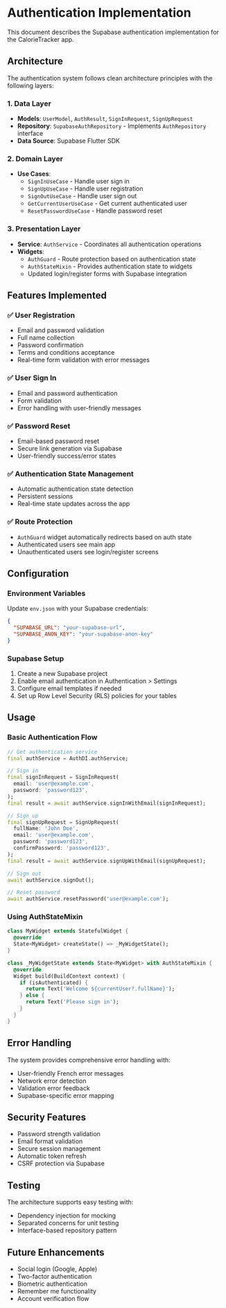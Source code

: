 # Authentication Implementation

This document describes the Supabase authentication implementation for the CalorieTracker app.

## Architecture

The authentication system follows clean architecture principles with the following layers:

### 1. Data Layer

- **Models**: `UserModel`, `AuthResult`, `SignInRequest`, `SignUpRequest`
- **Repository**: `SupabaseAuthRepository` - Implements `AuthRepository` interface
- **Data Source**: Supabase Flutter SDK

### 2. Domain Layer

- **Use Cases**:
  - `SignInUseCase` - Handle user sign in
  - `SignUpUseCase` - Handle user registration
  - `SignOutUseCase` - Handle user sign out
  - `GetCurrentUserUseCase` - Get current authenticated user
  - `ResetPasswordUseCase` - Handle password reset

### 3. Presentation Layer

- **Service**: `AuthService` - Coordinates all authentication operations
- **Widgets**:
  - `AuthGuard` - Route protection based on authentication state
  - `AuthStateMixin` - Provides authentication state to widgets
  - Updated login/register forms with Supabase integration

## Features Implemented

### ✅ User Registration

- Email and password validation
- Full name collection
- Password confirmation
- Terms and conditions acceptance
- Real-time form validation with error messages

### ✅ User Sign In

- Email and password authentication
- Form validation
- Error handling with user-friendly messages

### ✅ Password Reset

- Email-based password reset
- Secure link generation via Supabase
- User-friendly success/error states

### ✅ Authentication State Management

- Automatic authentication state detection
- Persistent sessions
- Real-time state updates across the app

### ✅ Route Protection

- `AuthGuard` widget automatically redirects based on auth state
- Authenticated users see main app
- Unauthenticated users see login/register screens

## Configuration

### Environment Variables

Update `env.json` with your Supabase credentials:

```json
{
  "SUPABASE_URL": "your-supabase-url",
  "SUPABASE_ANON_KEY": "your-supabase-anon-key"
}
```

### Supabase Setup

1. Create a new Supabase project
2. Enable email authentication in Authentication > Settings
3. Configure email templates if needed
4. Set up Row Level Security (RLS) policies for your tables

## Usage

### Basic Authentication Flow

```dart
// Get authentication service
final authService = AuthDI.authService;

// Sign in
final signInRequest = SignInRequest(
  email: 'user@example.com',
  password: 'password123',
);
final result = await authService.signInWithEmail(signInRequest);

// Sign up
final signUpRequest = SignUpRequest(
  fullName: 'John Doe',
  email: 'user@example.com',
  password: 'password123',
  confirmPassword: 'password123',
);
final result = await authService.signUpWithEmail(signUpRequest);

// Sign out
await authService.signOut();

// Reset password
await authService.resetPassword('user@example.com');
```

### Using AuthStateMixin

```dart
class MyWidget extends StatefulWidget {
  @override
  State<MyWidget> createState() => _MyWidgetState();
}

class _MyWidgetState extends State<MyWidget> with AuthStateMixin {
  @override
  Widget build(BuildContext context) {
    if (isAuthenticated) {
      return Text('Welcome ${currentUser?.fullName}');
    } else {
      return Text('Please sign in');
    }
  }
}
```

## Error Handling

The system provides comprehensive error handling with:

- User-friendly French error messages
- Network error detection
- Validation error feedback
- Supabase-specific error mapping

## Security Features

- Password strength validation
- Email format validation
- Secure session management
- Automatic token refresh
- CSRF protection via Supabase

## Testing

The architecture supports easy testing with:

- Dependency injection for mocking
- Separated concerns for unit testing
- Interface-based repository pattern

## Future Enhancements

- Social login (Google, Apple)
- Two-factor authentication
- Biometric authentication
- Remember me functionality
- Account verification flow
